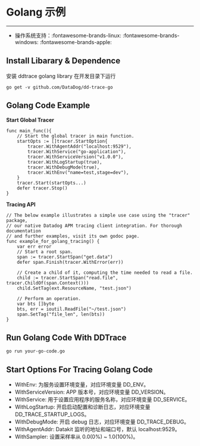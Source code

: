 

# Golang 示例

---

- 操作系统支持：:fontawesome-brands-linux: :fontawesome-brands-windows: :fontawesome-brands-apple:

## Install Libarary & Dependence

安装 ddtrace golang library 在开发目录下运行

```shell
go get -v github.com/DataDog/dd-trace-go
```

## Golang Code Example

**Start Global Tracer**

```golang
func main_func(){
	// Start the global tracer in main function.
	startOpts := []tracer.StartOption{
		tracer.WithAgentAddr("localhost:9529"),
		tracer.WithService("go-application"),
		tracer.WithServiceVersion("v1.0.0"),
		tracer.WithLogStartup(true),
		tracer.WithDebugMode(true),
		tracer.WithEnv("name=test,stage=dev"),
	}
	tracer.Start(startOpts...)
	defer tracer.Stop()
}
```

**Tracing API**

```golang
// The below example illustrates a simple use case using the "tracer" package,
// our native Datadog APM tracing client integration. For thorough documentation
// and further examples, visit its own godoc page.
func example_for_golang_tracing() {
	var err error
	// Start a root span.
	span := tracer.StartSpan("get.data")
	defer span.Finish(tracer.WithError(err))

	// Create a child of it, computing the time needed to read a file.
	child := tracer.StartSpan("read.file", tracer.ChildOf(span.Context()))
	child.SetTag(ext.ResourceName, "test.json")

	// Perform an operation.
	var bts []byte
	bts, err = ioutil.ReadFile("~/test.json")
	span.SetTag("file_len", len(bts))
}
```

## Run Golang Code With DDTrace

```shell
go run your-go-code.go
```

## Start Options For Tracing Golang Code

- WithEnv: 为服务设置环境变量，对应环境变量 DD_ENV。
- WithServiceVersion: APP 版本号，对应环境变量 DD_VERSION。
- WithService: 用于设置应用程序的服务名称，对应环境变量 DD_SERVICE。
- WithLogStartup: 开启启动配置和诊断日志，对应环境变量 DD_TRACE_STARTUP_LOGS。
- WithDebugMode: 开启 debug 日志，对应环境变量 DD_TRACE_DEBUG。
- WithAgentAddr: Datakit 监听的地址和端口号，默认 localhost:9529。
- WithSampler: 设置采样率从 0.0(0%) ~ 1.0(100%)。
